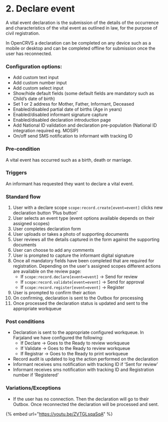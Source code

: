 # 2. Declare event

A vital event declaration is the submission of the details of the occurrence and characteristics of the vital event as outlined in law, for the purpose of civil registration.

In OpenCRVS a declaration can be completed on any device such as a mobile or desktop and can be completed offline for submission once the user has reconnected.

### **Configuration options:**

* Add custom text input
* Add custom number input
* Add custom select input
* Show/hide default fields (some default fields are mandatory such as Child’s date of birth)
* Set 1 or 2 address for Mother, Father, Informant, Deceased
* Enabled/disabled partial date of births (Age in years)
* Enabled/disabled informant signature capture
* Enabled/disabled declaration introduction page
* Add National ID validation and declaration pre-population (National ID integration required eg. MOSIP)
* On/off send SMS notification to informant with tracking ID

### **Pre-condition**

A vital event has occurred such as a birth, death or marriage.

### **Triggers**

An informant has requested they want to declare a vital event.

### **Standard flow**

1. User with a declare scope `scope:record.create[event=event]` clicks new declaration button ‘Plus button’
2. User selects an event type (event options available depends on their assigned scopes)
3. User completes declaration form
4. User uploads or takes a photo of supporting documents
5. User reviews all the details captured in the form against the supporting documents
6. User can choose to add any comments
7. User is prompted to capture the informant digital signature
8. Once all mandatory fields have been completed that are required for registration. Depending on the user's assigned scopes different actions are available on the review page:
   * If `scope:record.declare[event=event]` → Send for review
   * If `scope:record.validate[event=event]` → Send for approval
   * If `scope:record.register[event=event]` → Register
9. User is prompted to confirm their action
10. On confirming, declaration is sent to the Outbox for processing
11. Once processed the declaration status is updated and sent to the appropriate workqueue

### **Post conditions**

* Declaration is sent to the appropriate configured workqueue. In Farjaland we have configured the following:
  * If Declare → Goes to the Ready to review workqueue
  * If Validate → Goes to the Ready to review workqueue
  * If Registrar → Goes to the Ready to print workqueue
* Record audit is updated to log the action performed on the declaration
* Informant receives sms notification with tracking ID if ‘Sent for review’
* Informant receives sms notification with tracking ID and Registration number if ‘Registered’

### **Variations/Exceptions**

* If the user has no connection. Then the declaration will go to their Outbox. Once reconnected the declaration will be processed and sent.

{% embed url="https://youtu.be/ZVTGLsqaSqA" %}
